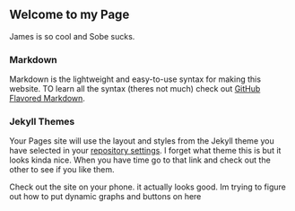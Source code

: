 ## Welcome to my Page

James is so cool and Sobe sucks.


### Markdown

Markdown is the lightweight and easy-to-use syntax for making this website. TO learn all the syntax (theres not much) check out [GitHub Flavored Markdown](https://guides.github.com/features/mastering-markdown/).

### Jekyll Themes

Your Pages site will use the layout and styles from the Jekyll theme you have selected in your [repository settings](https://github.com/jnt999/NBAFantasyApp/settings). I forget what theme this is but it looks kinda nice. When you have time go to that link and check out the other to see if you like them.

Check out the site on your phone. it actually looks good. Im trying to figure out how to put dynamic graphs and buttons on here
